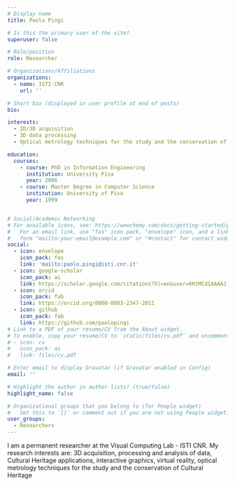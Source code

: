 ```yaml
---
# Display name
title: Paolo Pingi

# Is this the primary user of the site?
superuser: false

# Role/position
role: Researcher

# Organizations/Affiliations
organizations:
  - name: ISTI-CNR
    url: ''

# Short bio (displayed in user profile at end of posts)
bio:

interests:
  - 2D/3D acquisition
  - 3D data processing
  - Optical metrology techniques for the study and the conservation of cultural heritage

education:
  courses:
    - course: PhD in Information Engineering
      institution: University Pisa
      year: 2006
    - course: Master Degree in Computer Science
      institution: University of Pisa
      year: 1999


# Social/Academic Networking
# For available icons, see: https://wowchemy.com/docs/getting-started/page-builder/#icons
#   For an email link, use "fas" icon pack, "envelope" icon, and a link in the
#   form "mailto:your-email@example.com" or "#contact" for contact widget.
social:
  - icon: envelope
    icon_pack: fas
    link: 'mailto:paolo.pingi@isti.cnr.it'
  - icon: google-scholar
    icon_pack: ai
    link: https://scholar.google.com/citations?hl=en&user=6KtMCdIAAAAJ
  - icon: orcid
    icon_pack: fab
    link: https://orcid.org/0000-0003-2347-2011	
  - icon: github
    icon_pack: fab
    link: https://github.com/paolopingi
# Link to a PDF of your resume/CV from the About widget.
# To enable, copy your resume/CV to `static/files/cv.pdf` and uncomment the lines below.
# - icon: cv
#   icon_pack: ai
#   link: files/cv.pdf

# Enter email to display Gravatar (if Gravatar enabled in Config)
email: ''

# Highlight the author in author lists? (true/false)
highlight_name: false

# Organizational groups that you belong to (for People widget)
#   Set this to `[]` or comment out if you are not using People widget.
user_groups:
  - Researchers
---
```


I am a permanent researcher at the Visual Computing Lab - ISTI CNR. My research interests are: 3D acquisition, processing and analysis of data, Cultural Heritage applications, interactive graphics, virtual reality, optical metrology techniques for the study and the conservation of Cultural Heritage